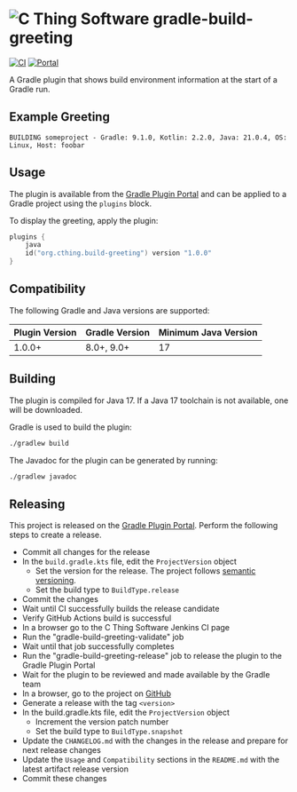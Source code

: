 # ![C Thing Software](https://www.cthing.com/branding/CThingSoftware-57x60.png "C Thing Software") gradle-build-greeting

[![CI](https://github.com/cthing/gradle-build-greeting/actions/workflows/ci.yml/badge.svg)](https://github.com/cthing/gradle-build-greeting/actions/workflows/ci.yml)
[![Portal](https://img.shields.io/gradle-plugin-portal/v/org.cthing.build-greeting?label=Plugin%20Portal&logo=gradle)](https://plugins.gradle.org/plugin/org.cthing.build-greeting)

A Gradle plugin that shows build environment information at the start of a Gradle run.

## Example Greeting

```
BUILDING someproject - Gradle: 9.1.0, Kotlin: 2.2.0, Java: 21.0.4, OS: Linux, Host: foobar
```

## Usage

The plugin is available from the
[Gradle Plugin Portal](https://plugins.gradle.org/plugin/org.cthing.build-greeting) and can be
applied to a Gradle project using the `plugins` block.

To display the greeting, apply the plugin:

```kotlin
plugins {
    java
    id("org.cthing.build-greeting") version "1.0.0"
}
```

## Compatibility

The following Gradle and Java versions are supported:

| Plugin Version | Gradle Version | Minimum Java Version |
|----------------|----------------|----------------------|
| 1.0.0+         | 8.0+, 9.0+     | 17                   |

## Building

The plugin is compiled for Java 17. If a Java 17 toolchain is not available, one will be downloaded.

Gradle is used to build the plugin:
```bash
./gradlew build
```
The Javadoc for the plugin can be generated by running:
```bash
./gradlew javadoc
```

## Releasing

This project is released on the [Gradle Plugin Portal](https://plugins.gradle.org/plugin/org.cthing.build-greeting).
Perform the following steps to create a release.

- Commit all changes for the release
- In the `build.gradle.kts` file, edit the `ProjectVersion` object
    - Set the version for the release. The project follows [semantic versioning](https://semver.org/).
    - Set the build type to `BuildType.release`
- Commit the changes
- Wait until CI successfully builds the release candidate
- Verify GitHub Actions build is successful
- In a browser go to the C Thing Software Jenkins CI page
- Run the "gradle-build-greeting-validate" job
- Wait until that job successfully completes
- Run the "gradle-build-greeting-release" job to release the plugin to the Gradle Plugin Portal
- Wait for the plugin to be reviewed and made available by the Gradle team
- In a browser, go to the project on [GitHub](https://github.com/cthing/gradle-build-greeting)
- Generate a release with the tag `<version>`
- In the build.gradle.kts file, edit the `ProjectVersion` object
    - Increment the version patch number
    - Set the build type to `BuildType.snapshot`
- Update the `CHANGELOG.md` with the changes in the release and prepare for next release changes
- Update the `Usage` and `Compatibility` sections in the `README.md` with the latest artifact release version
- Commit these changes
